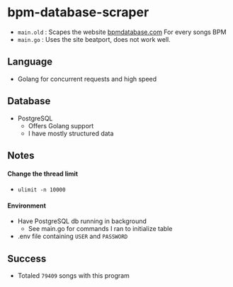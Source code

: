 # bpm-database-scraper

* `main.old` : Scapes the website [bpmdatabase.com](http://bpmdatabase.com) For every songs BPM
* `main.go` : Uses the site beatport, does not work well.
## Language
- Golang for concurrent requests and high speed
## Database
- PostgreSQL
  - Offers Golang support
  - I have mostly structured data
  
## Notes
#### Change the thread limit
- `ulimit -n 10000`
#### Environment
- Have PostgreSQL db running in background
  - See main.go for commands I ran to initialize table
- .env file containing `USER` and `PASSWORD`
## Success

- Totaled `79409` songs with this program
